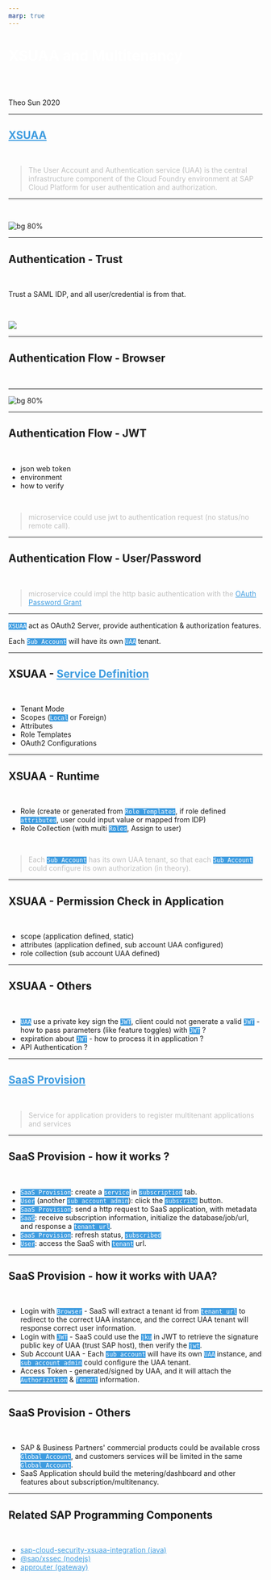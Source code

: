 ```yaml
---
marp: true
---
```

<style>
section {
  background-color: black;
  color: white;
}
th {
  background-color: black;
  color: white;
}
td {
  background-color: black;
  color: white;
}
a {
  color: #3e9ce0;
}
h1 {
  color: white;
}
code {
  background-color: #3e9ce0;
  color: white;
}
code span {
  color: black;
}
blockquote {
  color: rgba(192, 192, 192, 1);
}
</style>

# XSUAA and Multitenancy

<br>

<br>

Theo Sun
2020

---

## [XSUAA](https://help.sap.com/viewer/65de2977205c403bbc107264b8eccf4b/Cloud/en-US/6373bb7a96114d619bfdfdc6f505d1b9.html)

<br>

> The User Account and Authentication service (UAA) is the central infrastructure component of the Cloud Foundry environment at SAP Cloud Platform for user authentication and authorization.

---


<br>

![bg 80%](https://res.cloudinary.com/digf90pwi/image/upload/v1604047529/2020-10-30_16-45-22_xkxa9z.png)

---

## Authentication - Trust

<br>

Trust a SAML IDP, and all user/credential is from that.

<br>

![](https://res.cloudinary.com/digf90pwi/image/upload/v1604047377/2020-10-30_16-42-05_nlsqu6.png)

---

## Authentication Flow - Browser

<br> 

---

![bg 80%](https://res.cloudinary.com/digf90pwi/image/upload/v1604048620/uaa_sequence_flow_lcveic.png)


---

## Authentication Flow - JWT

<br>

- json web token
- environment
- how to verify

<br>

> microservice could use jwt to authentication request (no status/no remote call).

---

## Authentication Flow - User/Password

<br>

> microservice could impl the http basic authentication with the [OAuth Password Grant](https://docs.cloudfoundry.org/api/uaa/version/74.27.0/index.html#password-grant)

---

`XSUAA` act as OAuth2 Server, provide authentication & authorization features.

Each `Sub Account` will have its own `UAA` tenant.


--- 

## XSUAA - [Service Definition](https://help.sap.com/viewer/4505d0bdaf4948449b7f7379d24d0f0d/2.0.04/en-US/6d3ed64092f748cbac691abc5fe52985.html)

<br>

- Tenant Mode
- Scopes (`Local` or Foreign)
- Attributes
- Role Templates
- OAuth2 Configurations

---

## XSUAA - Runtime

<br>

- Role (create or generated from `Role Templates`, if role defined `attributes`, user could input value or mapped from IDP)
- Role Collection (with multi `Roles`, Assign to user)

<br>

> Each `Sub Account` has its own UAA tenant, so that each `Sub Account` could configure its own authorization (in theory).

---

## XSUAA - Permission Check in Application

<br>

- scope (application defined, static)
- attributes (application defined, sub account UAA configured)
- role collection (sub account UAA defined)

--- 

## XSUAA - Others

<br>

* `UAA` use a private key sign the `JWT`, client could not generate a valid `JWT` - how to pass parameters (like feature toggles) with `JWT` ? 
* expiration about `JWT` - how to process it in application ?
* API Authentication ?


---

## [SaaS Provision](https://pages.github.tools.sap/kernelservices/services/subscription-management-service)

<br>

> Service for application providers to register multitenant applications and services

---

## SaaS Provision - how it works ?

<br>

- `SaaS Provision`: create a `service` in `subscription` tab.
- `User` (another `sub account admin`): click the `subscribe` button.
- `SaaS Provision`: send a http request to SaaS application, with metadata
- `SaaS`: receive subscription information, initialize the database/job/url, and response a `tenant url`.
- `SaaS Provision`: refresh status, `subscribed`
- `User`: access the SaaS with `tenant` url.

---

## SaaS Provision - how it works with UAA?

<br>

- Login with `Browser` - SaaS will extract a tenant id from `tenant url` to redirect to the correct UAA instance, and the correct UAA tenant will response correct user information.
- Login with `JWT` - SaaS could use the `jku` in JWT to retrieve the signature public key of UAA (trust SAP host), then verify the `jwt`.
- Sub Account UAA - Each `sub account` will have its own `UAA` instance, and `sub account admin` could configure the UAA tenant.
- Access Token - generated/signed by UAA, and it will attach the `Authorization` & `Tenant` information.

---

## SaaS Provision - Others

<br>

- SAP & Business Partners' commercial products could be available cross `Global Account`, and customers services will be limited in the same `Global Account`.
- SaaS Application should build the metering/dashboard and other features about subscription/multitenancy.


---

## Related SAP Programming Components

<br>

* [sap-cloud-security-xsuaa-integration (java)](https://github.com/SAP/cloud-security-xsuaa-integration)
* [@sap/xssec (nodejs)](https://github.wdf.sap.corp/CPSecurity/node-xs2sec)
* [approuter (gateway)](https://github.wdf.sap.corp/xs2/approuter.js)